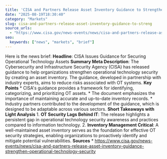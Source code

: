 ```yaml
---
title: 'CISA and Partners Release Asset Inventory Guidance to Strengthen Operational Technology Security'
date: "2025-08-19T18:30:40"
category: "Markets"
slug: cisa-and-partners-release-asset-inventory-guidance-to-streng
source_urls:
  - "https://www.cisa.gov/news-events/news/cisa-and-partners-release-asset-inventory-guidance-strengthen-operational-technology-security"
seo:
  keywords: ["news", "markets", "brief"]
---
```

Here is the news brief:  **Headline**: CISA Issues Guidance for Securing Operational Technology Assets  **Summary Meta Description**: The Cybersecurity and Infrastructure Security Agency (CISA) has released guidance to help organizations strengthen operational technology security by creating an asset inventory. The guidance, developed in partnership with industry experts, aims to reduce risks associated with OT systems.  **Key Points**  * CISA's guidance provides a framework for identifying, categorizing, and prioritizing OT assets. * The document emphasizes the importance of maintaining accurate and up-to-date inventory records. * Industry partners contributed to the development of the guidance, which is designed to be adaptable across various sectors.  **Short Takeaways with Light Analysis**  1. **OT Security Lags Behind IT**: The release highlights a persistent gap in operational technology security awareness and practices compared to information technology. 2. **Inventory Management Critical**: A well-maintained asset inventory serves as the foundation for effective OT security strategies, enabling organizations to proactively identify and mitigate potential vulnerabilities.  **Sources**  * https://www.cisa.gov/news-events/news/cisa-and-partners-release-asset-inventory-guidance-strengthen-operational-technology-security 

